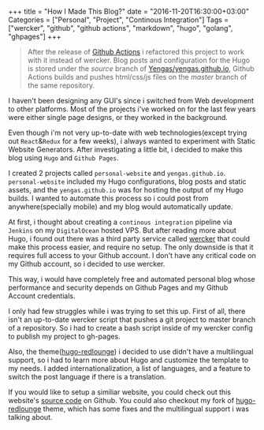 +++
title = "How I Made This Blog?"
date = "2016-11-20T16:30:00+03:00"
Categories = ["Personal", "Project", "Continous Integration"]
Tags = ["wercker", "github", "github actions", "markdown", "hugo", "golang", "ghpages"]
+++

> After the release of [Github Actions](https://github.com/features/actions) i refactored this project to work with it instead of wercker. Blog posts and configuration for the Hugo is stored under the *source* branch of [Yengas/yengas.github.io](https://github.com/Yengas/yengas.github.io/tree/source), Github Actions builds and pushes html/css/js files on the *master* branch of the same repository.

I haven't been designing any GUI's since i switched from Web development to other platforms. Most of the projects i've worked on for the last few years were either single page designs, or they worked in the background.

Even though i'm not very up-to-date with web technologies(except trying out `React`&`Redux` for a few weeks), i always wanted to experiment with Static Website Generators. After investigating a little bit, i decided to make this blog using `Hugo` and `Github Pages`.

I created 2 projects called `personal-website` and `yengas.github.io`. `personal-website` included my Hugo configurations, blog posts and static assets, and the `yengas.github.io` was for hosting the output of my Hugo builds. I wanted to automate this process so i could post from anywhere(specially mobile) and my blog would automatically update.

At first, i thought about creating a `continous integration` pipeline via `Jenkins` on my `DigitalOcean` hosted VPS. But after reading more about Hugo, i found out there was a third party service called [wercker](http://www.wercker.com/) that could make this process easier, and require no setup. The only downside is that it requires full access to your Github account. I don't have any critical code on my Github account, so i decided to use wercker.

This way, i would have completely free and automated personal blog whose performance and security depends on Github Pages and my Github Account credentials.

I only had few struggles while i was trying to set this up. First of all, there isn't an up-to-date wercker script that pushes a git project to master branch of a repository. So i had to create a bash script inside of my wercker config to publish my project to gh-pages.

Also, the theme([hugo-redlounge](https://github.com/tmaiaroto/hugo-redlounge)) i decided to use didn't have a multilingual support, so i had to learn more about Hugo and customize the template to my needs. I added internationalization, a list of languages, and a feature to switch the post language if there is a translation.

If you would like to setup a similiar website, you could check out this website's [source code](https://github.com/Yengas/personal-website) on Github. You could also checkout my fork of [hugo-redlounge](https://github.com/Yengas/hugo-redlounge) theme, which has some fixes and the multilingual support i was talking about.
